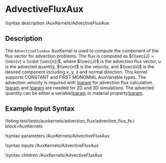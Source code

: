 # AdvectiveFluxAux

!syntax description /AuxKernels/AdvectiveFluxAux

## Description

The `AdvectiveFluxAux` AuxKernel is used to compute the component of the flux vector for advection problems. The flux is computed as $(\\vec{J} = \\vec{v} u \\cdot \\vec{n})$, where $\\vec{J}$ is the advection flux vector, $u$ is the advected quantity, $\\vec{v}$ is the velocity, and $\\vec{n}$ is the desired component including x, y, z and normal direction. This kernel supports CONSTANT and FIRST MONOMIAL AuxVariable types. The advection velocity is required with [!param](/AuxKernels/AdvectiveFluxAux/vel_x) for advection flux calculation. [!param](/Postprocessors/SideAdvectiveFluxIntegral/vel_y) and [!param](/Postprocessors/SideAdvectiveFluxIntegral/vel_z) are needed for 2D and 3D simulations. The advected quantity can be either a variable[!param](/AuxKernels/AdvectiveFluxAux/advected_variable) or material property[!param](/AuxKernels/AdvectiveFluxAux/advected_mat_prop).

## Example Input Syntax

!listing test/tests/auxkernels/advection_flux/advection_flux_fe.i block=AuxKernels

!syntax parameters /AuxKernels/AdvectiveFluxAux

!syntax inputs /AuxKernels/AdvectiveFluxAux

!syntax children /AuxKernels/AdvectiveFluxAux

